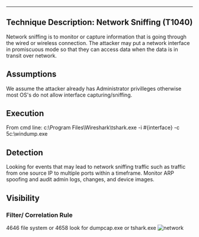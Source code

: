 ----------------------------------------------------------------------------------------------------------------
Technique Description: Network Sniffing (T1040)
------------------------------------
Network sniffing is to monitor or capture information that is going through the wired or wireless connection. The attacker may put a network interface in promiscuous mode so that they can access data when the data is in transit over network. 

Assumptions 
-------------
We assume the attacker already has Administrator privilleges otherwise most OS's do not allow interface capturing/sniffing.

Execution 
-------------
From cmd line:  c:\Program Files\Wireshark\tshark.exe -i #{interface} -c 5c:\windump.exe

 Detection 
-------------
Looking for events that may lead to network sniffing traffic such as traffic from one source IP to multiple ports within a timeframe. Monitor ARP spoofing and audit admin logs, changes, and device images.

 Visibility 
-------------

### Filter/ Correlation Rule ###
4646 file system or 4658 look for dumpcap.exe or tshark.exe
![network](https://user-images.githubusercontent.com/32250546/55592342-22655f80-5706-11e9-9755-c2c78652248f.png)
